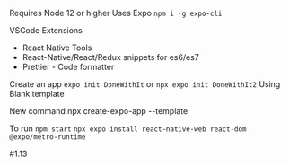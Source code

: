 Requires Node 12 or higher
Uses Expo
`npm i -g expo-cli`

VSCode Extensions

- React Native Tools
- React-Native/React/Redux snippets for es6/es7
- Prettier - Code formatter

Create an app
`expo init DoneWithIt`
or
`npx expo init DoneWithIt2`
Using Blank template

New command
npx create-expo-app --template

To run
`npm start`
`npx expo install react-native-web react-dom @expo/metro-runtime`

#1.13
